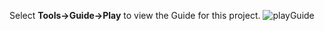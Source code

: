 Select **Tools->Guide->Play** to view the Guide for this project.
![playGuide](https://global.codio.com/platform/readme.resources/playGuide.png)